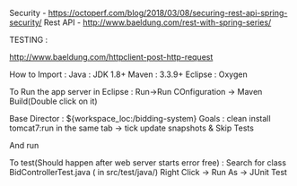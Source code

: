 Security - https://octoperf.com/blog/2018/03/08/securing-rest-api-spring-security/
Rest API - http://www.baeldung.com/rest-with-spring-series/

TESTING :

http://www.baeldung.com/httpclient-post-http-request

How to Import :
Java : JDK 1.8+
Maven : 3.3.9+
Eclipse : Oxygen

To Run the app server in Eclipse :
Run->Run COnfiguration -> Maven Build(Double click on it)

Base Director : ${workspace_loc:/bidding-system}
Goals : clean install tomcat7:run
in the same tab -> tick update snapshots & Skip Tests

And run

To test(Should happen after web server starts error free) : 
Search for class BidControllerTest.java ( in src/test/java/)
Right Click -> Run As -> JUnit Test 